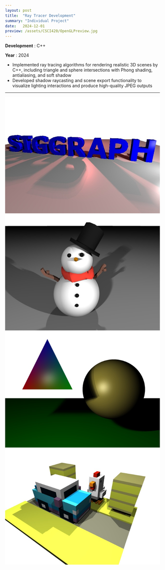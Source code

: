 ```yaml
---
layout: post
title:  "Ray Tracer Development"
summary: "Individual Project"
date:   2024-12-01
preview: /assets/CSCI420/OpenGLPreview.jpg
---
```




**Development** : C++

**Year** : 2024

* Implemented ray tracing algorithms for rendering realistic 3D scenes by C++, including triangle and sphere intersections with Phong shading, antialiasing, and soft shadow
* Developed shadow raycasting and scene export functionality to visualize lighting interactions and produce high-quality JPEG outputs



<hr>

![Picture 1](/assets/CSCI420/SIGGRAPHWithSS.jpg)
![Picture 2](/assets/CSCI420/snowWithAAandSS.jpg)
![Picture 3](/assets/CSCI420/test2WithAAandSS.jpg)
![Picture 4](/assets/CSCI420/toyWithAA.jpg)



